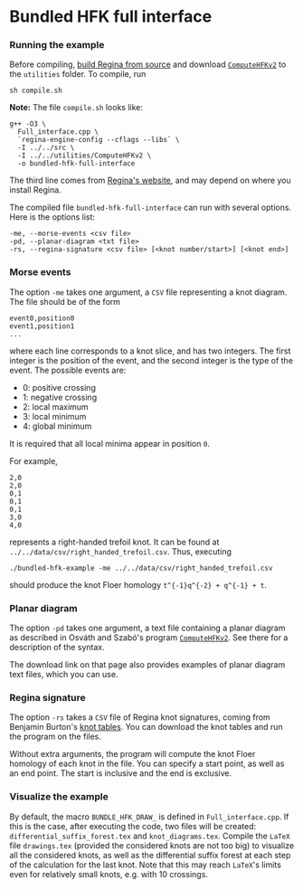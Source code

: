 # Bundled HFK full interface
### Running the example

Before compiling,
[build Regina from source](https://regina-normal.github.io/source.html) and
download [`ComputeHFKv2`](https://web.math.princeton.edu/~szabo/HFKcalc.html)
to the `utilities` folder. To compile, run
```
sh compile.sh
```
**Note:** The file `compile.sh` looks like:
```
g++ -O3 \
  Full_interface.cpp \
  `regina-engine-config --cflags --libs` \
  -I ../../src \
  -I ../../utilities/ComputeHFKv2 \
  -o bundled-hfk-full-interface
```
The third line comes from
[Regina's website](https://regina-normal.github.io/buildtips.html#linking),
and may depend on where you install Regina.

The compiled file `bundled-hfk-full-interface` can run with several options.
Here is the options list:
```
-me, --morse-events <csv file>
-pd, --planar-diagram <txt file>
-rs, --regina-signature <csv file> [<knot number/start>] [<knot end>]
```

### Morse events

The option `-me` takes one argument, a `CSV` file representing a knot diagram.
The file should be of the form
```
event0,position0
event1,position1
...
```
where each line corresponds to a knot slice, and has two integers. The first
integer is the position of the event, and the second integer is the type of
the event. The possible events are:
- 0: positive crossing
- 1: negative crossing
- 2: local maximum
- 3: local minimum
- 4: global minimum

It is required that all local minima appear in position `0`.

For example,
```
2,0
2,0
0,1
0,1
0,1
3,0
4,0
```
represents a right-handed trefoil knot. It can be found at
`../../data/csv/right_handed_trefoil.csv`. Thus, executing
```
./bundled-hfk-example -me ../../data/csv/right_handed_trefoil.csv
```
should produce the knot Floer homology `t^{-1}q^{-2} + q^{-1} + t`.

### Planar diagram

The option `-pd` takes one argument, a text file containing a planar diagram
as described in Osváth and Szabó's program
[`ComputeHFKv2`](https://web.math.princeton.edu/~szabo/HFKcalc.html). See there
for a description of the syntax.

The download link on that page also provides examples of planar diagram text
files, which you can use.

### Regina signature

The option `-rs` takes a `CSV` file of Regina knot signatures, coming from
Benjamin Burton's [knot tables](https://regina-normal.github.io/data.html#knots).
You can download the knot tables and run the program on the files.

Without extra arguments, the program will compute the knot Floer homology of
each knot in the file. You can specify a start point, as well as an end point.
The start is inclusive and the end is exclusive.

### Visualize the example
By default, the macro `BUNDLE_HFK_DRAW_` is defined in `Full_interface.cpp`. If
this is the case, after executing the code, two files will be created:
`differential_suffix_forest.tex` and `knot_diagrams.tex`. Compile the `LaTeX`
file `drawings.tex` (provided the considered knots are not too big) to
visualize all the considered knots, as well as the differential suffix forest
at each step of the calculation for the last knot. Note that this may reach
`LaTeX`'s limits even for relatively small knots, e.g. with 10 crossings.